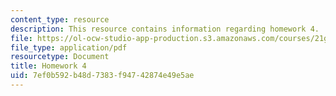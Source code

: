 ```yaml
---
content_type: resource
description: This resource contains information regarding homework 4.
file: https://ol-ocw-studio-app-production.s3.amazonaws.com/courses/21g-412-texts-topics-and-times-in-german-literature-fall-2009/7ef0b592b48d7383f94742874e49e5ae_MIT21G_412F09_hw04.pdf
file_type: application/pdf
resourcetype: Document
title: Homework 4
uid: 7ef0b592-b48d-7383-f947-42874e49e5ae
---
```

